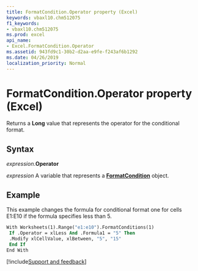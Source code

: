 ```yaml
---
title: FormatCondition.Operator property (Excel)
keywords: vbaxl10.chm512075
f1_keywords:
- vbaxl10.chm512075
ms.prod: excel
api_name:
- Excel.FormatCondition.Operator
ms.assetid: 943fd9c1-30b2-d2aa-e9fe-f243af6b1292
ms.date: 04/26/2019
localization_priority: Normal
---
```



# FormatCondition.Operator property (Excel)

Returns a **Long** value that represents the operator for the conditional format.


## Syntax

_expression_.**Operator**

_expression_ A variable that represents a **[FormatCondition](Excel.FormatCondition.md)** object.


## Example

This example changes the formula for conditional format one for cells E1:E10 if the formula specifies less than 5.

```vb
With Worksheets(1).Range("e1:e10").FormatConditions(1) 
 If .Operator = xlLess And .Formula1 = "5" Then 
 .Modify xlCellValue, xlBetween, "5", "15" 
 End If 
End With
```




[!include[Support and feedback](~/includes/feedback-boilerplate.md)]